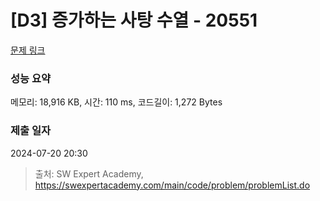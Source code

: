 # [D3] 증가하는 사탕 수열 - 20551 

[문제 링크](https://swexpertacademy.com/main/code/problem/problemDetail.do?contestProbId=AY4XhKTKU0IDFARM) 

### 성능 요약

메모리: 18,916 KB, 시간: 110 ms, 코드길이: 1,272 Bytes

### 제출 일자

2024-07-20 20:30



> 출처: SW Expert Academy, https://swexpertacademy.com/main/code/problem/problemList.do